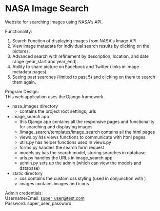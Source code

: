 # NASA Image Search

Website for searching images using NASA's API.


Functionality:  
1. Search Function of displaying images from NASA's Image API.  
2. View image metadata for individual search results by clicking on the pictures.  
3. Advanced search with refinement by description, location, and date range (year_start and year_end).  
4. Ability to share picture on Facebook and Twitter (links in image metadata pages).
5. Seeing past searches (limited to past 5) and clicking on them to search them again.


Program Design:   
This web application uses the Django framework.  
- nasa_images directory 
	- contains the project root settings, urls
- image_search app
	- this Django app contains all the responsive pages and functionality for searching and displaying images
	- /image_search/templates/image_search contains all the html pages 
	- views.py has views functions to communicate with html pages
	- utils.py has helper functions used in views.py
	- forms.py handles the search form request
	- models.py has the search model, storing searches in database
	- urls.py handles the URLs in image_search app
	- admin.py sets up the admin (which can view the models and database)
- static directory 
	- css contains the custom css styling (used in conjunction with )
	- images contains images and icons

Admin credentials:  
Username/Email: super_user@test.com  
Password: super_user_password  